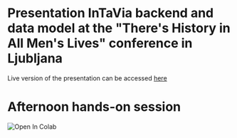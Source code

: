 # Presentation InTaVia backend and data model at the "There's History in All Men's Lives" conference in Ljubljana

Live version of the presentation can be accessed [here](https://intavia.github.io/backend-presentation-ljubljana-2023/)

# Afternoon hands-on session
<img data-canonical-src="https://colab.research.google.com/assets/colab-badge.svg" alt="Open In Colab" src="https://camo.githubusercontent.com/84f0493939e0c4de4e6dbe113251b4bfb5353e57134ffd9fcab6b8714514d4d1/68747470733a2f2f636f6c61622e72657365617263682e676f6f676c652e636f6d2f6173736574732f636f6c61622d62616467652e737667">
